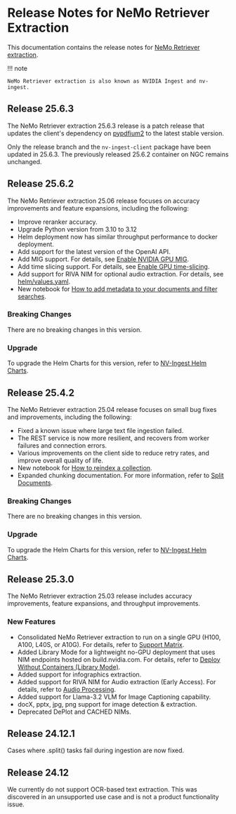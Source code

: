 # Release Notes for NeMo Retriever Extraction

This documentation contains the release notes for [NeMo Retriever extraction](overview.md).

!!! note

    NeMo Retriever extraction is also known as NVIDIA Ingest and nv-ingest.

## Release 25.6.3

The NeMo Retriever extraction 25.6.3 release is a patch release 
that updates the client's dependency on [pypdfium2](https://github.com/pypdfium2-team/pypdfium2) to the latest stable version.

Only the release branch and the `nv-ingest-client` package have been updated in 25.6.3. 
The previously released 25.6.2 container on NGC remains unchanged.



## Release 25.6.2

The NeMo Retriever extraction 25.06 release focuses on accuracy improvements and feature expansions, including the following:

- Improve reranker accuracy.
- Upgrade Python version from 3.10 to 3.12
- Helm deployment now has similar throughput performance to docker deployment.
- Add support for the latest version of the OpenAI API.
- Add MIG support. For details, see [Enable NVIDIA GPU MIG](https://github.com/NVIDIA/nv-ingest/blob/release/25.6.2/helm/README.md#enable-nvidia-gpu-mig).
- Add time slicing support. For details, see [Enable GPU time-slicing](https://github.com/NVIDIA/nv-ingest/blob/release/25.6.2/helm/README.md#enabling-gpu-time-slicing).
- Add support for RIVA NIM for optional audio extraction. For details, see [helm/values.yaml](https://github.com/NVIDIA/nv-ingest/blob/release/25.6.2/helm/values.yaml).
- New notebook for [How to add metadata to your documents and filter searches](https://github.com/NVIDIA/nv-ingest/blob/release/25.6.2/examples/metadata_and_filtered_search.ipynb).


### Breaking Changes

There are no breaking changes in this version.

### Upgrade

To upgrade the Helm Charts for this version, refer to [NV-Ingest Helm Charts](https://github.com/NVIDIA/nv-ingest/blob/release/25.6.2/helm/values.yaml).



## Release 25.4.2

The NeMo Retriever extraction 25.04 release focuses on small bug fixes and improvements, including the following:

- Fixed a known issue where large text file ingestion failed.
- The REST service is now more resilient, and recovers from worker failures and connection errors.
- Various improvements on the client side to reduce retry rates, and improve overall quality of life.
- New notebook for [How to reindex a collection]( https://github.com/NVIDIA/nv-ingest/blob/release/25.4.2/examples/reindex_example.ipynb).
- Expanded chunking documentation. For more information, refer to [Split Documents](chunking.md).

### Breaking Changes

There are no breaking changes in this version.

### Upgrade

To upgrade the Helm Charts for this version, refer to [NV-Ingest Helm Charts](https://github.com/NVIDIA/nv-ingest/tree/release/25.4.2/helm).



## Release 25.3.0

The NeMo Retriever extraction 25.03 release includes accuracy improvements, feature expansions, and throughput improvements.

### New Features

- Consolidated NeMo Retriever extraction to run on a single GPU (H100, A100, L40S, or A10G). For details, refer to [Support Matrix](support-matrix.md).
- Added Library Mode for a lightweight no-GPU deployment that uses NIM endpoints hosted on build.nvidia.com. For details, refer to [Deploy Without Containers (Library Mode)](quickstart-library-mode.md).
- Added support for infographics extraction.
- Added support for RIVA NIM for Audio extraction (Early Access). For details, refer to [Audio Processing](audio.md).
- Added support for Llama-3.2 VLM for Image Captioning capability.
- docX, pptx, jpg, png support for image detection & extraction.
- Deprecated DePlot and CACHED NIMs.



## Release 24.12.1

Cases where .split() tasks fail during ingestion are now fixed.



## Release 24.12

We currently do not support OCR-based text extraction. This was discovered in an unsupported use case and is not a product functionality issue.
